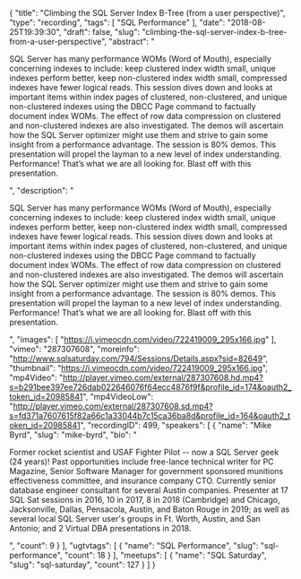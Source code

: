 {
  "title": "Climbing the SQL Server Index B-Tree (from a user perspective)",
  "type": "recording",
  "tags": [
    "SQL Performance"
  ],
  "date": "2018-08-25T19:39:30",
  "draft": false,
  "slug": "climbing-the-sql-server-index-b-tree-from-a-user-perspective",
  "abstract": "<p>SQL Server has many performance WOMs (Word of Mouth), especially concerning indexes to include: keep clustered index width small, unique indexes perform better, keep non-clustered index width small, compressed indexes have fewer logical reads. This session dives down and looks at important items within index pages of clustered, non-clustered, and unique non-clustered indexes using the DBCC Page command to factually document index WOMs.  The effect of row data compression on clustered and non-clustered indexes are also investigated.  The demos will ascertain how the SQL Server optimizer might use them and strive to gain some insight from a performance advantage. The session is 80% demos. This presentation will propel the layman to a new level of index understanding. Performance! That’s what we are all looking for. Blast off with this presentation.</p>",
  "description": "<p>SQL Server has many performance WOMs (Word of Mouth), especially concerning indexes to include: keep clustered index width small, unique indexes perform better, keep non-clustered index width small, compressed indexes have fewer logical reads. This session dives down and looks at important items within index pages of clustered, non-clustered, and unique non-clustered indexes using the DBCC Page command to factually document index WOMs.  The effect of row data compression on clustered and non-clustered indexes are also investigated.  The demos will ascertain how the SQL Server optimizer might use them and strive to gain some insight from a performance advantage. The session is 80% demos. This presentation will propel the layman to a new level of index understanding. Performance! That’s what we are all looking for. Blast off with this presentation.</p>",
  "images": [
    "https://i.vimeocdn.com/video/722419009_295x166.jpg"
  ],
  "vimeo": "287307608",
  "moreinfo": "http://www.sqlsaturday.com/794/Sessions/Details.aspx?sid=82649",
  "thumbnail": "https://i.vimeocdn.com/video/722419009_295x166.jpg",
  "mp4Video": "http://player.vimeo.com/external/287307608.hd.mp4?s=b291bee397ee726dab022646076f64ecc4876f9f&profile_id=174&oauth2_token_id=20985841",
  "mp4VideoLow": "http://player.vimeo.com/external/287307608.sd.mp4?s=fd371a7607615f82a66c1a33044b7c15ca36ba8d&profile_id=164&oauth2_token_id=20985841",
  "recordingID": 499,
  "speakers": [
    {
      "name": "Mike Byrd",
      "slug": "mike-byrd",
      "bio": "<p>Former rocket scientist and USAF Fighter Pilot -- now a SQL Server geek (24 years)! Past opportunities include free-lance technical writer for PC Magazine, Senior Software Manager for government sponsored munitions effectiveness committee, and insurance company CTO. Currently senior database engineer consultant for several Austin companies. Presenter at 17 SQL Sat sessions in 2016, 10 in 2017, 8 in 2018 (Cambridge) and Chicago, Jacksonville, Dallas, Pensacola, Austin, and Baton Rouge in 2019; as well as several local SQL Server user's groups in Ft. Worth, Austin, and San Antonio; and 2 Virtual DBA presentations in 2018.</p>",
      "count": 9
    }
  ],
  "ugtvtags": [
    {
      "name": "SQL Performance",
      "slug": "sql-performance",
      "count": 18
    }
  ],
  "meetups": [
    {
      "name": "SQL Saturday",
      "slug": "sql-saturday",
      "count": 127
    }
  ]
}